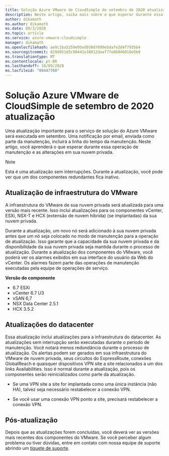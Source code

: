 ```yaml
---
title: Solução Azure VMware de CloudSimple de setembro de 2020 atualização
description: Neste artigo, saiba mais sobre o que esperar durante essa operação de manutenção e as alterações em sua nuvem privada.
author: dikamath
ms.author: dikamath
ms.date: 09/3/2020
ms.topic: article
ms.service: azure-vmware-cloudsimple
manager: dikamath
ms.openlocfilehash: ae9c1ba5259e95ed030d7099e5dafe2d4f7935b4
ms.sourcegitcommit: 829d951d5c90442a38012daaf77e86046018e5b9
ms.translationtype: MT
ms.contentlocale: pt-BR
ms.lasthandoff: 10/09/2020
ms.locfileid: "89447760"
---
```

# <a name="azure-vmware-solution-by-cloudsimple-september-2020-update"></a>Solução Azure VMware de CloudSimple de setembro de 2020 atualização

Uma atualização importante para o serviço de solução do Azure VMware será executada em setembro. Uma notificação por email, enviada como parte da manutenção, incluirá a linha do tempo da manutenção. Neste artigo, você aprenderá o que esperar durante essa operação de manutenção e as alterações em sua nuvem privada.

> [!NOTE]
> Esta é uma atualização sem interrupções. Durante a atualização, você pode ver que um dos componentes redundantes fica inativo.

## <a name="vmware-infrastructure-upgrade"></a>Atualização de infraestrutura do VMware

A infraestrutura do VMware de sua nuvem privada será atualizada para uma versão mais recente. Isso inclui atualizações para os componentes vCenter, ESXi, NSX-T e HCX (extensão de nuvem híbrida) (se implantadas) da sua nuvem privada.

Durante a atualização, um novo nó será adicionado à sua nuvem privada antes que um nó seja colocado no modo de manutenção para a operação de atualização. Isso garante que a capacidade da sua nuvem privada e da disponibilidade da sua nuvem privada seja mantida durante o processo de atualização. Durante a atualização dos componentes do VMware, você poderá ver os alarmes exibidos em sua interface do usuário da Web do vCenter. Os alarmes fazem parte das operações de manutenção executadas pela equipe de operações de serviço.

**Versão do componente**

- 6.7 ESXi
- vCenter 6.7 U3
- vSAN 6,7
- NSX Data Center 2.5.1
- HCX 3.5.2

## <a name="datacenter-updates"></a>Atualizações do datacenter

Essa atualização inclui atualizações para a infraestrutura do datacenter. As atualizações sem interrupção serão executadas durante o período de manutenção. Você notará menos redundância durante o processo de atualização. Os alertas podem ser gerados em sua infraestrutura do VMware de nuvem privada, seus circuitos do ExpressRoute, conexões GlobalReach e quaisquer dispositivos VPN site a site relacionados a um dos links Availabilities. Isso é normal durante a atualização, pois os componentes serão reinicializados como parte da atualização.

-   Se uma VPN site a site for implantada como uma única instância (não HA), talvez seja necessário restabelecer a conexão VPN.

-   Se você usar uma conexão VPN ponto a site, precisará restabelecer a conexão VPN.

## <a name="post-update"></a>Pós-atualização

Depois que as atualizações forem concluídas, você deverá ver as versões mais recentes dos componentes do VMware. Se você perceber algum problema ou tiver dúvidas, entre em contato com nossa equipe de suporte abrindo um [tíquete de suporte](https://portal.azure.com/#blade/Microsoft_Azure_Support/HelpAndSupportBlade/newsupportrequest).
